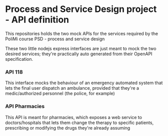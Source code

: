 # Process and Service Design project - API definition
This repositories holds the two mock APIs for the services required by the PoliMi course PSD - process and service design

These two little nodejs express interfaces are just meant to mock the two desired services; they're practically auto generated from their OpenAPI specification.

### API 118
This interface mocks the behaviour of an emergency automated system that lets the final user dispatch an ambulance, provided that they're a medic/authorized personnel (the police, for example)

### API Pharmacies
This API is meant for pharmacies, which exposes a web service to doctors/hospitals that lets them change the therapy to specific patients, prescribing or modifying the drugs they're already assuming
